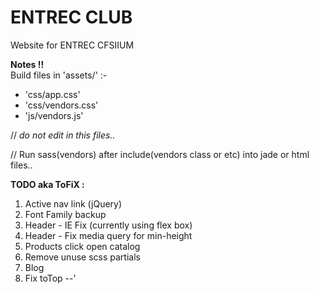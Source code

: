 # ENTREC CLUB
Website for ENTREC CFSIIUM

**Notes !!**   
Build files in 'assets/' :-
- 'css/app.css'
- 'css/vendors.css'
- 'js/vendors.js'

// _do not edit in this files.._   

// Run sass(vendors) after include(vendors class or etc) into jade or html files..   

**TODO aka ToFiX :**   
1. Active nav link (jQuery)   
2. Font Family backup   
3. Header - IE Fix (currently using flex box)   
4. Header - Fix media query for min-height   
5. Products click open catalog   
6. Remove unuse scss partials   
7. Blog   
8. Fix toTop --'
